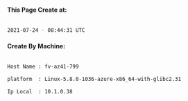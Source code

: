 
   
#### This Page Create at:

```bash

2021-07-24 - 08:44:31 UTC

```

#### Create By Machine:

```bash

Host Name : fv-az41-799

platform  : Linux-5.8.0-1036-azure-x86_64-with-glibc2.31

Ip Local  : 10.1.0.38

```

